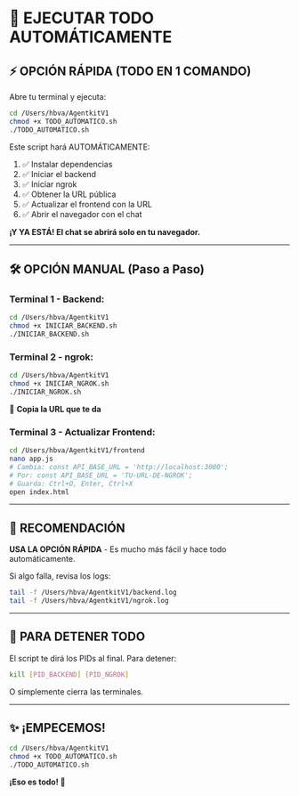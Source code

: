 # 🚀 EJECUTAR TODO AUTOMÁTICAMENTE

## ⚡ OPCIÓN RÁPIDA (TODO EN 1 COMANDO)

Abre tu terminal y ejecuta:

```bash
cd /Users/hbva/AgentkitV1
chmod +x TODO_AUTOMATICO.sh
./TODO_AUTOMATICO.sh
```

Este script hará AUTOMÁTICAMENTE:
1. ✅ Instalar dependencias
2. ✅ Iniciar el backend
3. ✅ Iniciar ngrok
4. ✅ Obtener la URL pública
5. ✅ Actualizar el frontend con la URL
6. ✅ Abrir el navegador con el chat

**¡Y YA ESTÁ! El chat se abrirá solo en tu navegador.**

---

## 🛠️ OPCIÓN MANUAL (Paso a Paso)

### Terminal 1 - Backend:
```bash
cd /Users/hbva/AgentkitV1
chmod +x INICIAR_BACKEND.sh
./INICIAR_BACKEND.sh
```

### Terminal 2 - ngrok:
```bash
cd /Users/hbva/AgentkitV1
chmod +x INICIAR_NGROK.sh
./INICIAR_NGROK.sh
```
📝 **Copia la URL que te da**

### Terminal 3 - Actualizar Frontend:
```bash
cd /Users/hbva/AgentkitV1/frontend
nano app.js
# Cambia: const API_BASE_URL = 'http://localhost:3000';
# Por: const API_BASE_URL = 'TU-URL-DE-NGROK';
# Guarda: Ctrl+O, Enter, Ctrl+X
open index.html
```

---

## 🎯 RECOMENDACIÓN

**USA LA OPCIÓN RÁPIDA** - Es mucho más fácil y hace todo automáticamente.

Si algo falla, revisa los logs:
```bash
tail -f /Users/hbva/AgentkitV1/backend.log
tail -f /Users/hbva/AgentkitV1/ngrok.log
```

---

## 🛑 PARA DETENER TODO

El script te dirá los PIDs al final. Para detener:
```bash
kill [PID_BACKEND] [PID_NGROK]
```

O simplemente cierra las terminales.

---

## ✨ ¡EMPECEMOS!

```bash
cd /Users/hbva/AgentkitV1
chmod +x TODO_AUTOMATICO.sh
./TODO_AUTOMATICO.sh
```

**¡Eso es todo! 🚀**
